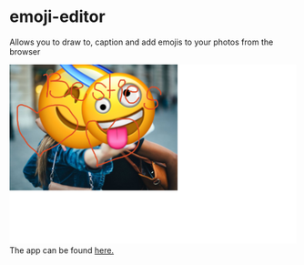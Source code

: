 # emoji-editor
Allows you to draw to, caption and add emojis to your photos from the browser

![](image-sample.png)
The app can be found <a href="http://34.73.130.192:17000/">here.</a>
